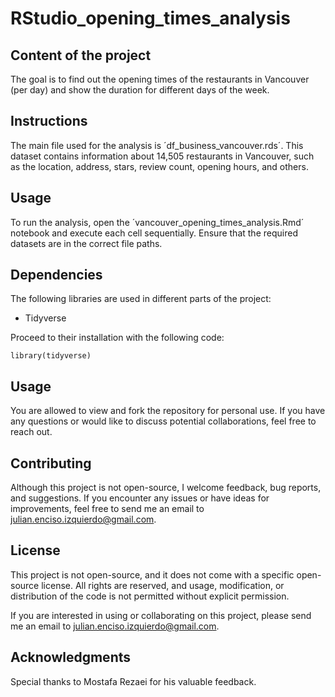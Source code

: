 # RStudio_opening_times_analysis

## Content of the project
The goal is to find out the opening times of the restaurants in Vancouver (per day) and show the duration for different days of the week.

## Instructions
The main file used for the analysis is ´df_business_vancouver.rds´. This dataset contains information about 14,505 restaurants in Vancouver, such as the location, address, stars, review count, opening hours, and others.

## Usage
To run the analysis, open the ´vancouver_opening_times_analysis.Rmd´ notebook and execute each cell sequentially. Ensure that the required datasets are in the correct file paths.

## Dependencies
The following libraries are used in different parts of the project:

- Tidyverse

Proceed to their installation with the following code:
```
library(tidyverse)
```

## Usage
You are allowed to view and fork the repository for personal use. If you have any questions or would like to discuss potential collaborations, feel free to reach out.

## Contributing
Although this project is not open-source, I welcome feedback, bug reports, and suggestions. If you encounter any issues or have ideas for improvements, feel free to send me an email to julian.enciso.izquierdo@gmail.com.

## License
This project is not open-source, and it does not come with a specific open-source license. All rights are reserved, and usage, modification, or distribution of the code is not permitted without explicit permission.

If you are interested in using or collaborating on this project, please send me an email to julian.enciso.izquierdo@gmail.com.

## Acknowledgments
Special thanks to Mostafa Rezaei for his valuable feedback.
